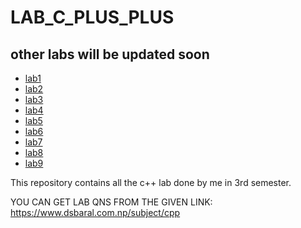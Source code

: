 # LAB_C_PLUS_PLUS
## other labs will be updated soon
- [lab1](https://github.com/SauravKumarMahato/LAB_C_PLUS_PLUS/blob/main/All%20lab%20readme.md/lab1.md)
- [lab2](https://github.com/SauravKumarMahato/LAB_C_PLUS_PLUS/blob/main/All%20lab%20readme.md/lab2.md)
- [lab3](https://github.com/SauravKumarMahato/LAB_C_PLUS_PLUS/blob/main/All%20lab%20readme.md/lab3.md)
- [lab4](https://github.com/SauravKumarMahato/LAB_C_PLUS_PLUS/blob/main/All%20lab%20readme.md/lab4.md)
- [lab5](https://github.com/SauravKumarMahato/LAB_C_PLUS_PLUS/blob/main/All%20lab%20readme.md/lab5.md)
- [lab6](https://github.com/SauravKumarMahato/LAB_C_PLUS_PLUS/blob/main/All%20lab%20readme.md/lab6.md)
- [lab7](https://github.com/SauravKumarMahato/LAB_C_PLUS_PLUS/blob/main/All%20lab%20readme.md/lab7.md)
- [lab8](https://github.com/SauravKumarMahato/LAB_C_PLUS_PLUS/blob/main/All%20lab%20readme.md/lab8.md)
- [lab9](https://github.com/SauravKumarMahato/LAB_C_PLUS_PLUS/blob/main/All%20lab%20readme.md/lab9.md) 

This repository contains all the c++ lab done by me in 3rd semester.

YOU CAN GET LAB QNS FROM THE GIVEN LINK:  
https://www.dsbaral.com.np/subject/cpp

